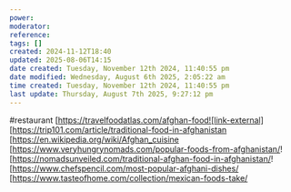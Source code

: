 ```yaml
---
power: 
moderator: 
reference: 
tags: []
created: 2024-11-12T18:40
updated: 2025-08-06T14:15
date created: Tuesday, November 12th 2024, 11:40:55 pm
date modified: Wednesday, August 6th 2025, 2:05:22 am
time created: Tuesday, November 12th 2024, 11:40:55 pm
last update: Thursday, August 7th 2025, 9:27:12 pm
---
```



#restaurant 
[https://travelfoodatlas.com/afghan-food![link-external]
[https://trip101.com/article/traditional-food-in-afghanistan
[https://en.wikipedia.org/wiki/Afghan_cuisine
[https://www.veryhungrynomads.com/popular-foods-from-afghanistan/!
[https://nomadsunveiled.com/traditional-afghan-food-in-afghanistan/!
[https://www.chefspencil.com/most-popular-afghani-dishes/
[https://www.tasteofhome.com/collection/mexican-foods-take/
